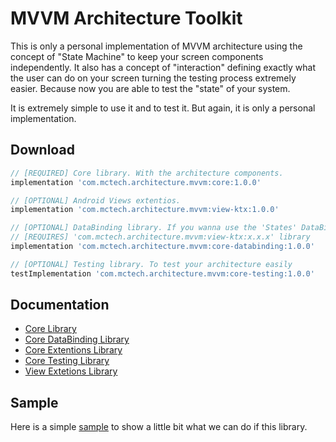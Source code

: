# MVVM Architecture Toolkit
This is only a personal implementation of MVVM architecture using the concept of "State Machine" to keep your screen components independently. It also has a concept of "interaction" defining exactly what the user can do on your screen turning the testing process extremely easier. Because now you are able to test the "state" of your system.

It is extremely simple to use it and to test it. But again, it is only a personal implementation.

## Download
```groovy
// [REQUIRED] Core library. With the architecture components.
implementation 'com.mctech.architecture.mvvm:core:1.0.0'

// [OPTIONAL] Android Views extentios. 
implementation 'com.mctech.architecture.mvvm:view-ktx:1.0.0'

// [OPTIONAL] DataBinding library. If you wanna use the 'States' DataBinding adapters.
// [REQUIRES] 'com.mctech.architecture.mvvm:view-ktx:x.x.x' library
implementation 'com.mctech.architecture.mvvm:core-databinding:1.0.0'

// [OPTIONAL] Testing library. To test your architecture easily
testImplementation 'com.mctech.architecture.mvvm:core-testing:1.0.0'
``` 

## Documentation
* [Core Library](https://github.com/MayconCardoso/Mvvm-Architecture-Toolkit/tree/master/library/core)
* [Core DataBinding Library](https://github.com/MayconCardoso/Mvvm-Architecture-Toolkit/tree/master/library/core-databinding)
* [Core Extentions Library](https://github.com/MayconCardoso/Mvvm-Architecture-Toolkit/tree/master/library/core-ktx)
* [Core Testing Library](https://github.com/MayconCardoso/Mvvm-Architecture-Toolkit/tree/master/library/core-testing)
* [View Extetions Library](https://github.com/MayconCardoso/Mvvm-Architecture-Toolkit/tree/master/library/view-extentions)

## Sample

Here is a simple [sample](https://github.com/MayconCardoso/Mvvm-Architecture-Toolkit/tree/master/sample) to show a little bit what we can do if this library. 
